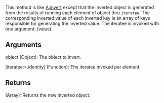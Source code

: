 This method is like [A.invert](/?id=invert) except that the inverted object is generated from the results of running each element of object thru `iteratee`. The corresponding inverted value of each inverted key is an array of keys responsible for generating the inverted value. The iteratee is invoked with one argument: (value).


## Arguments
object (Object): The object to invert.

[iteratee:=.identity] (Function): The iteratee invoked per element.

## Returns
(Array): Returns the new inverted object.
